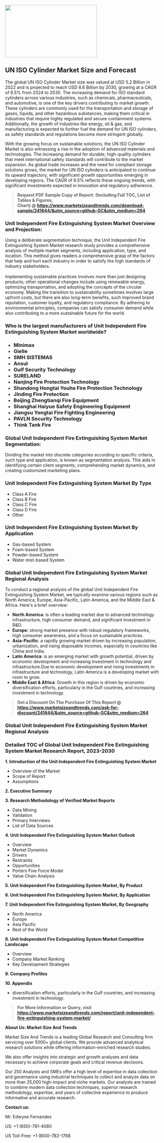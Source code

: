 <p><img class="alignnone size-medium wp-image-20088" src="https://ffe5etoiles.com/wp-content/uploads/2024/12/MST1-300x171.png" alt="" width="300" height="171" /></p><h2>UN ISO Cylinder Market Size and Forecast</h2><p>The global UN ISO Cylinder Market size was valued at USD 5.2 Billion in 2022 and is projected to reach USD 8.6 Billion by 2030, growing at a CAGR of 6.5% from 2024 to 2030. The increasing demand for ISO standard cylinders across various industries, such as chemicals, pharmaceuticals, and automotive, is one of the key drivers contributing to market growth. These cylinders are commonly used for the transportation and storage of gases, liquids, and other hazardous substances, making them critical in industries that require highly regulated and secure containment systems. Additionally, the growth of industries like energy, oil & gas, and manufacturing is expected to further fuel the demand for UN ISO cylinders, as safety standards and regulations become more stringent globally.</p><p>With the growing focus on sustainable solutions, the UN ISO Cylinder Market is also witnessing a rise in the adoption of advanced materials and technologies. The increasing demand for durable, high-quality cylinders that meet international safety standards will contribute to the market expansion. As global trade increases and the need for compliant storage solutions grows, the market for UN ISO cylinders is anticipated to continue its upward trajectory, with significant growth opportunities emerging in developing regions. The CAGR of 6.5% reflects these ongoing trends, with significant investments expected in innovation and regulatory adherence.</p></p><blockquote id="" class=""><strong>Request PDF Sample Copy of Report: (Including Full TOC, List of Tables &amp; Figures, Chart)&nbsp;@&nbsp;<strong><a href="https://www.marketsizeandtrends.com/download-sample/241644/&utm_source=github-GC&utm_medium=264" target="_blank">https://www.marketsizeandtrends.com/download-sample/241644/&utm_source=github-GC&utm_medium=264</a></strong></strong></blockquote><h3 id="" class="">Unit Independent Fire Extinguishing System Market&nbsp;Overview and Projection:</h3><p id="" class="">Using a deliberate segmentation technique, the Unit Independent Fire Extinguishing System Market research study provides a comprehensive analysis of multiple market segments, including application, type, and location. This method gives readers a comprehensive grasp of the factors that help and hurt each industry in order to satisfy the high standards of industry stakeholders. <br /> <br />Implementing sustainable practices involves more than just designing products; other operational changes include using renewable energy, optimizing transportation, and adopting the concepts of the circular economy. Making the transition to sustainability sometimes involves large upfront costs, but there are also long-term benefits, such improved brand reputation, customer loyalty, and regulatory compliance. By adhering to environmental principles, companies can satisfy consumer demand while also contributing to a more sustainable future for the world.</p><h3 id="" class="">Who is the largest manufacturers of&nbsp;Unit Independent Fire Extinguishing System Market worldwide?</h3><h3 class=""><p><ul><li>Minimax </li><li> Gielle </li><li> SMH SISTEMAS </li><li> Ansul </li><li> Gulf Security Technology </li><li> SURELAND </li><li> Nanjing Fire Protection Technology </li><li> Shandong Hongtai Youhe Fire Protection Technology </li><li> Jinding Fire Protection </li><li> Beijing Zhengtianqi Fire Equipment </li><li> Shanghai Haiyue Safety Engineering Equipment </li><li> Jiangsu Yongtai Fire Fighting Engineering </li><li> PAVLN Security Technology </li><li> Think Tank Fire</li></ul></p></h3><h3 id="" class="">Global&nbsp;Unit Independent Fire Extinguishing System Market Segmentation:</h3><p id="" class="">Dividing the market into discrete categories according to specific criteria, such type and application, is known as segmentation analysis. This aids in identifying certain client segments, comprehending market dynamics, and creating customized marketing plans.</p><h3 id="" class="">Unit Independent Fire Extinguishing System Market&nbsp;By Type</h3><p><p><ul><li>Class A Fire</li><li> Class B Fire</li><li> Class C Fire</li><li> Class D Fire</li><li> Other</p></li></ul></p></p><h3 id="" class="">Unit Independent Fire Extinguishing System Market&nbsp;By Application</h3><p class=""><p><ul><li>Gas-based System</li><li> Foam-based System</li><li> Powder-based System</li><li> Water mist-based System</li></ul></p></p><h3 id="" class="">Global Unit Independent Fire Extinguishing System Market Regional Analysis</h3><p id="" class="">To conduct a regional analysis of the global Unit Independent Fire Extinguishing System Market, we typically examine various regions such as North America, Europe, Asia-Pacific, Latin America, and the Middle East &amp; Africa. Here's a brief overview:</p><ul><li><strong>North America</strong>: is often a leading market due to advanced technology infrastructure, high consumer demand, and significant investment in R&amp;D.</li><li><strong>Europe</strong>: strong market presence with robust regulatory frameworks, high consumer awareness, and a focus on sustainable practices.</li><li><strong>Asia-Pacific</strong>: a rapidly growing market driven by increasing population, urbanization, and rising disposable incomes, especially in countries like China and India.</li><li><strong>Latin America</strong>: is an emerging market with growth potential, driven by economic development and increasing investment in technology and infrastructure.Due to economic development and rising investments in infrastructure and technology, Latin America is a developing market with room to grow.</li><li><strong>Middle East &amp; Africa</strong>: Growth in this region is driven by economic diversification efforts, particularly in the Gulf countries, and increasing investment in technology.</li></ul><blockquote id="" class=""><strong>Get a Discount On The Purchase Of This Report @ <strong><a href="https://www.marketsizeandtrends.com/ask-for-discount/241644/&utm_source=github-GC&utm_medium=264" target="_blank">https://www.marketsizeandtrends.com/ask-for-discount/241644/&utm_source=github-GC&utm_medium=264</a></strong></strong></blockquote><h3 id="" class="">Global Unit Independent Fire Extinguishing System Market Regional Analysis</h3><h3 id="" class="">Detailed TOC of Global Unit Independent Fire Extinguishing System Market Research Report, 2023-2030</h3><p id="" class=""><strong>1. Introduction of the Unit Independent Fire Extinguishing System Market</strong></p><ul><li>Overview of the Market</li><li>Scope of Report</li><li>Assumptions</li></ul><p id="" class=""><strong>2. Executive Summary</strong></p><p id="" class=""><strong>3. Research Methodology of Verified Market Reports</strong></p><ul><li>Data Mining</li><li>Validation</li><li>Primary Interviews</li><li>List of Data Sources</li></ul><p id="" class=""><strong>4. Unit Independent Fire Extinguishing System Market Outlook</strong></p><ul><li>Overview</li><li>Market Dynamics</li><li>Drivers</li><li>Restraints</li><li>Opportunities</li><li>Porters Five Force Model</li><li>Value Chain Analysis</li></ul><p id="" class=""><strong>5. Unit Independent Fire Extinguishing System Market, By Product</strong></p><p id="" class=""><strong>6. Unit Independent Fire Extinguishing System Market, By Application</strong></p><p id="" class=""><strong>7. Unit Independent Fire Extinguishing System Market, By Geography</strong></p><ul><li>North America</li><li>Europe</li><li>Asia Pacific</li><li>Rest of the World</li></ul><p id="" class=""><strong>8. Unit Independent Fire Extinguishing System Market Competitive Landscape</strong></p><ul><li>Overview</li><li>Company Market Ranking</li><li>Key Development Strategies</li></ul><p id="" class=""><strong>9. Company Profiles</strong></p><p id="" class=""><strong>10. Appendix</strong></p><ul><li>diversification efforts, particularly in the Gulf countries, and increasing investment in technology.</li></ul><blockquote id="" class=""><strong>For More Information or Query, visit <strong><strong><a href="https://www.marketsizeandtrends.com/report/unit-independent-fire-extinguishing-system-market/" target="_blank">https://www.marketsizeandtrends.com/report/unit-independent-fire-extinguishing-system-market/</a></strong></strong></strong></blockquote><p id="" class=""><strong>About Us: Market Size And Trends</strong></p><p id="" class="">Market Size And Trends is a leading Global Research and Consulting firm servicing over 5000+ global clients. We provide advanced analytical research solutions while offering information-enriched research studies.</p><p id="" class="">We also offer insights into strategic and growth analyses and data necessary to achieve corporate goals and critical revenue decisions.</p><p id="" class="">Our 250 Analysts and SMEs offer a high level of expertise in data collection and governance using industrial techniques to collect and analyze data on more than 25,000 high-impact and niche markets. Our analysts are trained to combine modern data collection techniques, superior research methodology, expertise, and years of collective experience to produce informative and accurate research.</p><p id="" class=""><strong>Contact us:</strong></p><p id="" class="">Mr. Edwyne Fernandes</p><p id="" class="">US: +1 (650)-781-4080</p><p id="" class="">US Toll-Free: +1 (800)-782-1768</p>
